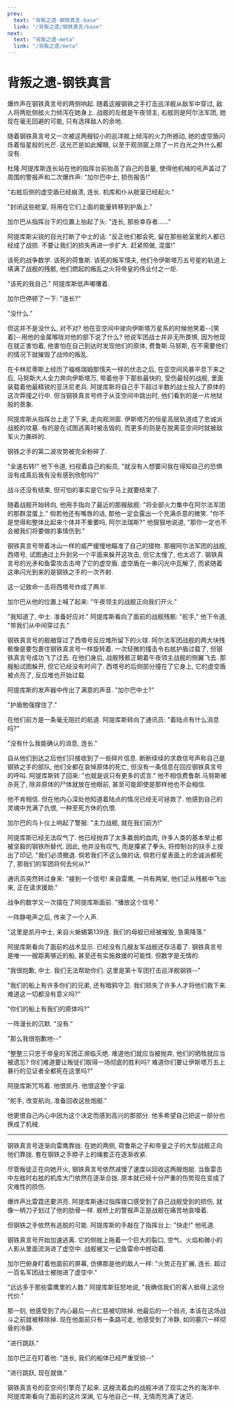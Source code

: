 ```yaml
---
prev:
  text: "背叛之遗-钢铁真言-base"
  link: "/背叛之遗/钢铁真言/base"
next:
  text: "背叛之遗-meta"
  link: "/背叛之遗/meta"
---
```


# 背叛之遗-钢铁真言

爆炸声在钢铁真言号的两侧响起. 随着这艘钢铁之手打击巡洋舰从敌军中穿过, 敌人将两批侧舷火力倾泻在她身上. 战舰的左舷是午夜领主, 右舷则是阿尔法军团, 她现在毫无回避的可能, 只有选择敌人的余地.

随着钢铁真言号又一次被这两艘较小的巡洋舰上倾泻的火力所撼动, 她的虚空盾闪烁着恒星般的光芒. 这光芒是如此耀眼, 以至于观测窗上除了一片白光之外什么都没有.

杜隆.阿提库斯连长站在他的指挥台前抬高了自己的音量, 使得他机械的吼声盖过了周围的警报声和二次爆炸声: "加尔巴中士, 损伤报告!"

"右舷后侧的虚空盾已经崩溃, 连长. 机库和仆从舱室已经起火."

"封闭这些舱室, 将用在它们上面的能量转移到护盾上."

加尔巴从指挥台下的位置上抬起了头: "连长, 那些幸存者……"

阿提库斯尖锐的目光打断了中士的话: "反正他们都会死, 留在那些舱室里的人都已经成了战损. 不要让我们的损失再进一步扩大. 赶紧照做, 混蛋!"

该死的战争数学. 该死的荷鲁斯. 该死的叛军懦夫, 他们令伊斯塔万五号星的轨道上填满了战舰的残骸, 他们燃起的叛乱之火将帝皇的伟业付之一炬.

"该死的我自己." 阿提库斯低声嘟囔着.

加尔巴停顿了一下: "连长?"

"没什么."

但这并不是没什么, 对不对? 他在亚空间中驶向伊斯塔万星系的时候他笑着--[笑着]--用他的金属喉咙对他的部下说了什么? 他说军团战士并非无所畏惧, 因为他现在就正害怕着, 他害怕在自己到达时发现他们的原体, 费鲁斯.马努斯, 在不需要他们的情况下就摧毁了战帅的叛乱.

在卡林尼蒂斯上经历了福格瑞姆那懦夫一样的伏击之后, 在亚空间风暴平息下来之后, 马努斯大人全力奔向伊斯塔万, 带着他手下那些最快的, 受伤最轻的战舰, 里面装载着他最精锐的亚沃尼老兵. 阿提库斯将自己手下超过半数的战士投入了原体的这次莽撞之行中. 但当钢铁真言号终于从亚空间中跳出时, 他们看到的是一片地狱般的景象.

阿提库斯从指挥台上走了下来, 走向观测窗. 伊斯塔万的恒星高层轨道成了忠诚派战舰的坟墓. 有的是在试图逃离时被击毁的, 而更多的则是在脱离亚空间时就被敌军火力撕碎的.

钢铁之手的第二波攻势被完全粉碎了.

"全速右转!" 他下令道, 扫视着自己的船员, "就没有人想要问我在得知自己的恐惧没有成真后我有没有感到欣慰吗?"

战斗还没有结束, 但可怕的事实是它似乎马上就要结束了.

随着战舰开始转向, 他用手指向了最近的那艘敌舰: "将全部火力集中在阿尔法军团的那群混蛋上." 倘若他还有嘴唇的话, 那他一定会露出一个充满杀意的微笑. "你不是觉得和整体比起来个体并不重要吗, 阿尔法瑞斯?" 他狠狠地说道, "那你一定也不会被我们将要做的事情伤到."

钢铁真言号带着冰山一样的威严缓慢地瞄准了自己的猎物. 那艘阿尔法军团的战舰, 西塔号, 试图通过上升到另一个平面来躲开这攻击, 但它太慢了, 也太迟了. 钢铁真言号的光矛和鱼雷攻击击垮了它的虚空盾. 虚空盾在一串闪光中瓦解了, 而紧随着这串闪光到来的是钢铁之手的一次齐射.

这一记致命一击将西塔号炸成了两半.

加尔巴从他的位置上喊了起来: "午夜领主的战舰正向我们开火."

"我知道了, 中士. 准备好应对." 阿提库斯看向了面前的战舰残骸: "舵手," 他下令道, "带我们从中间穿过去."

钢铁真言号的舰艏穿过了西塔号反应堆所留下的火球. 阿尔法军团战舰的两大块残骸像是要包裹住钢铁真言号一样旋转着. 一次轻微的撞击令右舷护盾过载了, 但钢铁真言号成功飞了过去. 在他们身后, 战舰残骸正朝着午夜领主战舰的侧翼飞去. 那艘船试图躲开, 但它已经没有时间了. 西塔号的后侧部分撞在了它身上, 它的虚空盾被点亮了, 反应堆也开始过载.

阿提库斯的发声器中传出了满意的声音. "加尔巴中士?"

"护盾勉强撑住了."

在他们前方是一条毫无阻拦的航道. 阿提库斯转向了通讯员: "着陆点有什么消息吗?"

"没有什么我能确认的消息, 连长."

自从他们到达之后他们只接收到了一些碎片信息. 断断续续的求救信号声称自己是钢铁之手的部队, 他们全都在哀悼原体的死亡, 但没有一条信息在回应钢铁真言号的呼叫. 阿提库斯转了回来: "也就是说只有更多的谎言." 他不相信费鲁斯.马努斯被杀死了, 除非原体的尸体就放在他眼前, 甚至可能即使是那样他也不会相信.

他不肯相信. 但在他内心深处他知道着陆点的情况已经无可拯救了. 他感到自己的灵魂中充满了仇恨, 一种至死方休的仇恨.

加尔巴的鸟卜仪上响起了警报: "主力战舰, 就在我们前方!"

阿提库斯已经无法叹气了. 他已经抛弃了太多羸弱的血肉, 许多人类的基本举止都被坚毅的钢铁所替代. 因此, 他并没有叹气, 而是攥紧了拳头, 将控制台的扶手上按出了印记. "我们必须撤退. 倘若我们不这么做的话, 倘若行星表面上的忠诚派都死了, 那我们的军团将何去何从?"

通讯员突然转过身来: "接到一个信号! 来自雷鹰, 一共有两架, 他们正从残骸中飞出来, 正在请求援助."

战争的数学又一次摆在了阿提库斯面前. "播放这个信号."

一阵静电声之后, 传来了一个人声.

"这里是凯丹中士, 来自火蜥蜴第139连. 我们的母舰已经被摧毁, 急需降落."

阿提库斯看向了面前的战术显示. 已经没有几艘友军战舰还存活着了. 钢铁真言号是唯一一艘距离够近的船, 甚至还有实施救援的可能性. 但数字是无情的.

"我很抱歉, 中士. 我们无法帮助你们. 这里是第十军团打击巡洋舰钢铁--"

"我们的船上有许多你们的兄弟, 还有暗鸦守卫. 我们损失了许多人才将他们救下来. 难道这一切都没有意义吗?"

"你们的船上有我们的原体吗?"

一阵漫长的沉默. "没有."

"那么我很抱歉地--"

"整整三只忠于帝皇的军团正濒临灭绝. 难道他们就应当被抛弃, 他们的牺牲就应当被遗忘? 你们难道要让叛徒们取得一场彻底的胜利吗? 难道你们要让伊斯塔万五上暴行的见证者全都死在这里吗?"

阿提库斯咒骂着. 他恨凯丹. 他恨这整个宇宙.

"舵手, 改变航向, 准备回收这些炮艇."

他更恨自己内心中因为这个决定而感到高兴的那部分. 他多希望自己把这一部分也换成了机械.

--------

钢铁真言号逐渐向雷鹰靠拢. 在她的两侧, 荷鲁斯之子和帝皇之子的大型战舰正向他们靠拢. 套在钢铁之手脖子上的绳套正在逐渐收紧.

尽管叛徒正在向她开火, 钢铁真言号依然减慢了速度以回收这两艘炮艇. 当鱼雷击中左舷时右舷的机库大门依然在逐渐合拢. 原本就已经十分严重的伤势现在变成了灾难性的损伤.

爆炸声比雷霆还要洪亮. 阿提库斯通过指挥接口感受到了自己战舰受到的损伤, 就像一柄刀子划过了他的肋骨一样. 舰桥上的警报声正是战舰在痛苦地哀嚎着.

但钢铁之手依然有逃脱的可能. 阿提库斯的手敲在了指挥台上: "快走!" 他吼道.

钢铁真言号开始加速逃离. 它的侧舷上拖着一个巨大的裂口, 空气、火焰和微小的人影从里面流淌进了虚空中. 战舰被又一记鱼雷命中撼动着.

加尔巴俯身盯着他面前的屏幕, 仿佛那是他的敌人一样: "火势正在扩展, 连长. 超过一百名军团战士被抛进了虚空中."

"远远多于那些雷鹰里的人数." 阿提库斯狂怒地说, "我确信我们的客人抵得上这份代价."

那一刻, 他感受到了内心最后一点仁慈被切除掉. 他最后的一个弱点, 本该在这场战斗之前就被移除掉. 现在他面前只有一条路可走, 他感受到了冷静, 如同墓穴一样彻骨的冷静.

"进行跳跃."

加尔巴正在盯着他: "连长, 我们的船体已经严重受损--"

"进行跳跃, 现在就做."

钢铁真言号的亚空间引擎亮了起来. 这艘流着血的战舰冲进了现实之外的海洋中. 阿提库斯看向了面前的这片深渊, 它与他自己一样, 无情而充满了迷茫.
